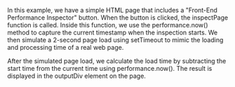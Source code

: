 In this example, we have a simple HTML page that includes a "Front-End Performance Inspector" button. When the button is clicked, the inspectPage function is called. Inside this function, we use the performance.now() method to capture the current timestamp when the inspection starts. We then simulate a 2-second page load using setTimeout to mimic the loading and processing time of a real web page.

After the simulated page load, we calculate the load time by subtracting the start time from the current time using performance.now(). The result is displayed in the outputDiv element on the page.

